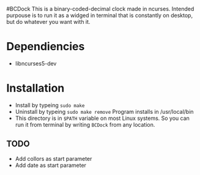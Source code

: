 #BCDock
This is a binary-coded-decimal clock made in ncurses. Intended purpouse is to run it as a widged in terminal that is constantly on desktop, but do whatever you want with it.

# Dependiencies

* libncurses5-dev

# Installation

* Install by typeing `sudo make`
* Uninstall by typeing `sudo make remove`
Program installs in /usr/local/bin 
* This directory is in `$PATH` variable on most Linux systems. So you can run it from terminal by writing `BCDock` from any location.

## TODO

* Add collors as start parameter
* Add date as start parameter

